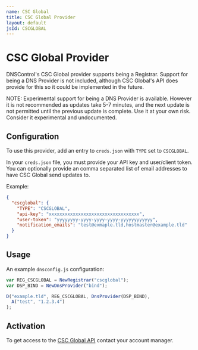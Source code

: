 ```yaml
---
name: CSC Global
title: CSC Global Provider
layout: default
jsId: CSCGLOBAL
---
```

# CSC Global Provider

DNSControl's CSC Global provider supports being a Registrar. Support for being a DNS Provider is not included, although CSC Global's API does provide for this so it could be implemented in the future.

NOTE: Experimental support for being a DNS Provider is available.
However it is not recommended as updates take 5-7 minutes, and the
next update is not permitted until the previous update is complete.
Use it at your own risk.  Consider it experimental and undocumented.

## Configuration

To use this provider, add an entry to `creds.json` with `TYPE` set to `CSCGLOBAL`.

In your `creds.json` file, you must provide your API key and user/client token. You can optionally provide an comma separated list of email addresses to have CSC Global send updates to.

Example:

```json
{
  "cscglobal": {
    "TYPE": "CSCGLOBAL",
    "api-key": "xxxxxxxxxxxxxxxxxxxxxxxxxxxxxxxxxx",
    "user-token": "yyyyyyyy-yyyy-yyyy-yyyy-yyyyyyyyyyyy",
    "notification_emails": "test@exmaple.tld,hostmaster@example.tld"
  }
}
```

## Usage
An example `dnsconfig.js` configuration:

```js
var REG_CSCGLOBAL = NewRegistrar("cscglobal");
var DSP_BIND = NewDnsProvider("bind");

D("example.tld", REG_CSCGLOBAL, DnsProvider(DSP_BIND),
  A("test", "1.2.3.4")
);
```

## Activation
To get access to the [CSC Global API](https://www.cscglobal.com/cscglobal/docs/dbs/domainmanager/api-v2/) contact your account manager.
